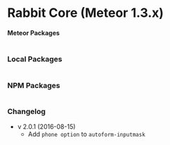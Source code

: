 # Rabbit Core (Meteor 1.3.x)

#### Meteor Packages
```js

```

### Local Packages
```js

```

### NPM Packages
```js

```

### Changelog
- v 2.0.1 (2016-08-15)
    - Add `phone option` to `autoform-inputmask` 

